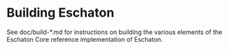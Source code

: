 Building Eschaton
================

See doc/build-*.md for instructions on building the various
elements of the Eschaton Core reference implementation of Eschaton.
